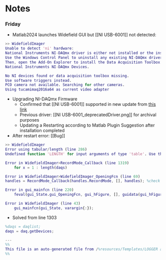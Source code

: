 # Notes

### Friday
- Matlab2024 launches Widefield GUI but [[NI USB-6001]] not detected:
```Matlab
>> WidefieldImager
Unable to detect 'ni' hardware:
National Instruments NI-DAQmx driver is either not installed or the installed version is not supported.
Use the Windows Control Panel to uninstall any existing NI-DAQmx driver listed under 'National Instruments Software'.
Then, open the Add-On Explorer to install the Data Acquisition Toolbox Support Package for 
National Instruments NI-DAQmx Devices.

No NI devices found or data acquisition toolbox missing.
Use software triggers instead.
PCO camera not available. Searching for other cameras.
Using tucamimaq2016a64 as current video adapter
```
- Upgrading NI-DAQmx Firmware 
	- Confirmed that [[NI USB-6001]] supported in new update from [this link](https://www.ni.com/en/support/documentation/compatibility/17/devices-and-modules-no-longer-supported-in-ni-daqmx-17-6-and-lat.html)
	- Previous driver: [[NI USB-6001_deprecatedDriver.png]] for archival purposes
	- Updating a Restarting according to Matlab Plugin Suggestion after installation completed
- After restart error: [[Bug]]
```Matlab
>> WidefieldImager
Error using tabular/length (line 286)
Undefined function 'LENGTH' for input arguments of type 'table'. Use the height, width, or size functions instead.

Error in WidefieldImager>RecordMode_Callback (line 1319)
    for x = 1 : length(daqs)

Error in WidefieldImager>WidefieldImager_OpeningFcn (line 69)
handles = RecordMode_Callback(handles.RecordMode, [], handles); %check recording mode to create correct ni object

Error in gui_mainfcn (line 220)
    feval(gui_State.gui_OpeningFcn, gui_hFigure, [], guidata(gui_hFigure), varargin{:});

Error in WidefieldImager (line 43)
    gui_mainfcn(gui_State, varargin{:});
```
- Solved from line 1303
```Matlab
%daqs = daqlist;
daqs = daq.getDevices;

---
%%
This file is an auto-generated file from /%resources/Templates/LOGGER assigned to the 'Daily Note' Core Plugin in Obsidian (see settings). 
%%